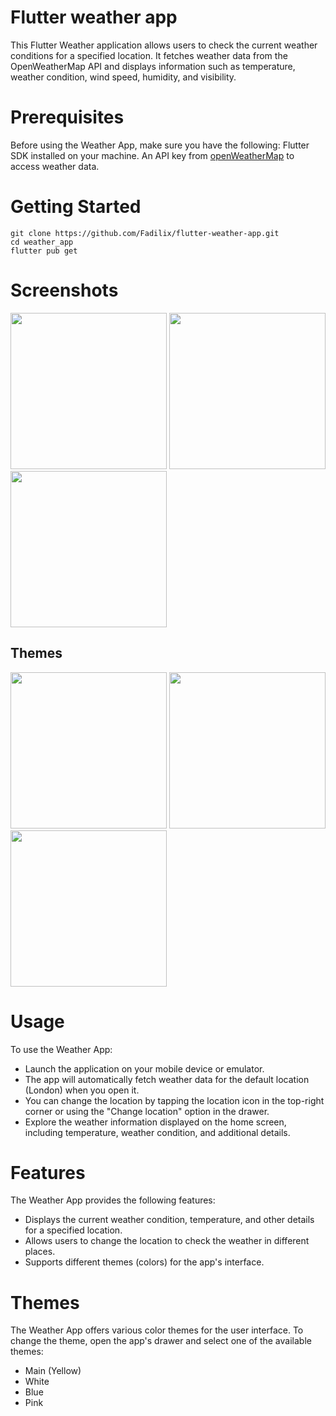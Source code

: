 # Flutter weather app
This Flutter Weather application allows users to check the current weather conditions for a specified location. It fetches weather data from the OpenWeatherMap API and displays information such as temperature, weather condition, wind speed, humidity, and visibility.

# Prerequisites
Before using the Weather App, make sure you have the following:
Flutter SDK installed on your machine.
An API key from [openWeatherMap](https://openweathermap.org/api) to access weather data.

# Getting Started
```
git clone https://github.com/Fadilix/flutter-weather-app.git
cd weather_app
flutter pub get
```
# Screenshots

<img src ="https://github.com/Fadilix/flutter-weather-app/assets/121851593/65255e4a-c4e0-4619-90eb-5f918cce49db" width="250">
<img src ="https://github.com/Fadilix/flutter-weather-app/assets/121851593/2198abb8-9c0f-4a7b-b46e-866ebbe3a610" width="250">
<img src ="https://github.com/Fadilix/flutter-weather-app/assets/121851593/095fb653-0b90-4d51-8333-266f172efede" width="250">


## Themes
<img src="https://github.com/Fadilix/flutter-weather-app/assets/121851593/206c436d-5790-4b18-acd8-1b8e290f22c0" width="250">
<img src="https://github.com/Fadilix/flutter-weather-app/assets/121851593/2ede630a-b320-4d4e-8627-b06e008fa4a2" width="250">
<img src="https://github.com/Fadilix/flutter-weather-app/assets/121851593/327b78ec-524f-4380-b9a2-92d31ec7149c" width="250">

#
# Usage
To use the Weather App:
- Launch the application on your mobile device or emulator.
- The app will automatically fetch weather data for the default location (London) when you open it.
- You can change the location by tapping the location icon in the top-right corner or using the "Change location" option in the drawer.
- Explore the weather information displayed on the home screen, including temperature, weather condition, and additional details.

# Features
The Weather App provides the following features:
- Displays the current weather condition, temperature, and other details for a specified location.
- Allows users to change the location to check the weather in different places.
- Supports different themes (colors) for the app's interface.

# Themes
The Weather App offers various color themes for the user interface. To change the theme, open the app's drawer and select one of the available themes:
- Main (Yellow)
- White
- Blue
- Pink

